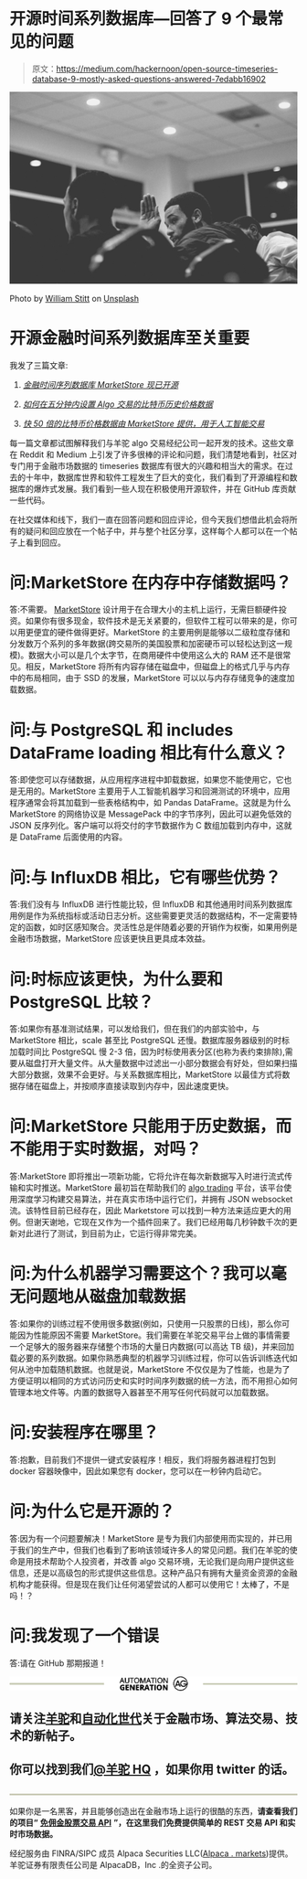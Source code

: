 # 开源时间系列数据库—回答了 9 个最常见的问题

> 原文：<https://medium.com/hackernoon/open-source-timeseries-database-9-mostly-asked-questions-answered-7edabb16902>

![](img/6d43e37693ebf58c20b891d477ad68ec.png)

Photo by [William Stitt](https://unsplash.com/photos/_w8m-1jbCVs?utm_source=unsplash&utm_medium=referral&utm_content=creditCopyText) on [Unsplash](https://unsplash.com/search/photos/ask?utm_source=unsplash&utm_medium=referral&utm_content=creditCopyText)

# 开源金融时间系列数据库至关重要

我发了三篇文章:

1) [*金融时间序列数据库 MarketStore 现已开源*](https://hackernoon.com/marketstore-the-financial-time-series-database-is-now-open-source-fd04343f439)

2) [*如何在五分钟内设置 Algo 交易的比特币历史价格数据*](https://blog.alpaca.markets/blog/2018/5/8/how-to-setup-bitcoin-historical-price-data-for-algo-trading-in-fiveminutes)

3) [*快 50 倍的比特币价格数据由 MarketStore 提供，用于人工智能交易*](https://blog.alpaca.markets/blog/2018/5/18/enjoy-50x-faster-bitcoin-price-data-powered-by-marketstore-for-ai-trading)

每一篇文章都试图解释我们与羊驼 algo 交易经纪公司一起开发的技术。这些文章在 Reddit 和 Medium 上引发了许多很棒的评论和问题，我们清楚地看到，社区对专门用于金融市场数据的 timeseries 数据库有很大的兴趣和相当大的需求。在过去的十年中，数据库世界和软件工程发生了巨大的变化，我们看到了开源编程和数据库的爆炸式发展。我们看到一些人现在积极使用开源软件，并在 GitHub 库贡献一些代码。

在社交媒体和线下，我们一直在回答问题和回应评论，但今天我们想借此机会将所有的疑问和回应放在一个帖子中，并与整个社区分享，这样每个人都可以在一个帖子上看到回应。

# 问:MarketStore 在内存中存储数据吗？

答:不需要。 [MarketStore](https://hackernoon.com/tagged/marketstore) 设计用于在合理大小的主机上运行，无需巨额硬件投资。如果你有很多现金，软件技术是无关紧要的，但软件工程可以带来的是，你可以用更便宜的硬件做得更好。MarketStore 的主要用例是能够以二级粒度存储和分发数万个系列的多年数据(跨交易所的美国股票和加密硬币可以轻松达到这一规模)。数据大小可以是几个太字节，在商用硬件中使用这么大的 RAM 还不是很常见。相反，MarketStore 将所有内容存储在磁盘中，但磁盘上的格式几乎与内存中的布局相同，由于 SSD 的发展，MarketStore 可以以与内存存储竞争的速度加载数据。

# 问:与 PostgreSQL 和 includes DataFrame loading 相比有什么意义？

答:即使您可以存储数据，从应用程序进程中卸载数据，如果您不能使用它，它也是无用的。MarketStore 主要用于人工智能机器学习和回溯测试的环境中，应用程序通常会将其加载到一些表格结构中，如 Pandas DataFrame。这就是为什么 MarketStore 的网络协议是 MessagePack 中的字节序列，因此可以避免低效的 JSON 反序列化。客户端可以将交付的字节数据作为 C 数组加载到内存中，这就是 DataFrame 后面使用的内容。

# 问:与 InfluxDB 相比，它有哪些优势？

答:我们没有与 InfluxDB 进行性能比较，但 InfluxDB 和其他通用时间系列数据库用例是作为系统指标或活动日志分析。这些需要更灵活的数据结构，不一定需要特定的函数，如时区感知聚合。灵活性总是伴随着必要的开销作为权衡，如果用例是金融市场数据，MarketStore 应该更快且更具成本效益。

# 问:时标应该更快，为什么要和 PostgreSQL 比较？

答:如果你有基准测试结果，可以发给我们，但在我们的内部实验中，与 MarketStore 相比，scale 甚至比 PostgreSQL 还慢。数据库服务器级别的时标加载时间比 PostgreSQL 慢 2-3 倍，因为时标使用表分区(也称为表约束排除),需要从磁盘打开大量文件。从大量数据中过滤出一小部分数据会有好处，但如果扫描大部分数据，效果不会更好。与关系数据库相比，MarketStore 以最佳方式将数据存储在磁盘上，并按顺序直接读取到内存中，因此速度更快。

# 问:MarketStore 只能用于历史数据，而不能用于实时数据，对吗？

答:MarketStore 即将推出一项新功能，它将允许在每次新数据写入时进行流式传输和实时推送。MarketStore 最初旨在帮助我们的 [algo trading](https://hackernoon.com/tagged/algo-trading) 平台，该平台使用深度学习构建交易算法，并在真实市场中运行它们，并拥有 JSON websocket 流。该特性目前已经存在，因此 Marketstore 可以找到一种方法来适应更大的用例。但谢天谢地，它现在又作为一个插件回来了。我们已经用每几秒钟数千次的更新对此进行了测试，到目前为止，它运行得非常完美。

# 问:为什么机器学习需要这个？我可以毫无问题地从磁盘加载数据

答:如果你的训练过程不使用很多数据(例如，只使用一只股票的日线)，那么你可能因为性能原因不需要 MarketStore。我们需要在羊驼交易平台上做的事情需要一个足够大的服务器来存储整个市场的大量日内数据(可以高达 TB 级)，并来回加载必要的系列数据。如果你熟悉典型的机器学习训练过程，你可以告诉训练迭代如何从池中加载随机数据。也就是说，MarketStore 不仅仅是为了性能，也是为了方便证明以相同的方式访问历史和实时时间序列数据的统一方法，而不用担心如何管理本地文件等。内置的数据导入器甚至不用写任何代码就可以加载数据。

# 问:安装程序在哪里？

答:抱歉，目前我们不提供一键式安装程序！相反，我们将服务器进程打包到 docker 容器映像中，因此如果您有 docker，您可以在一秒钟内启动它。

# 问:为什么它是开源的？

答:因为有一个问题要解决！MarketStore 是专为我们内部使用而实现的，并已用于我们的生产中，但我们也看到了影响该领域许多人的常见问题。我们在羊驼的使命是用技术帮助个人投资者，并改善 algo 交易环境，无论我们是向用户提供这些信息，还是以高级包的形式提供这些信息。这种产品只有拥有大量资金资源的金融机构才能获得。但是现在我们让任何渴望尝试的人都可以使用它！太棒了，不是吗！？

# 问:我发现了一个错误

答:请在 GitHub 那期报道！

[![](img/4d7d212ef68dd071daeaae0916d72f65.png)](https://medium.com/automation-generation)

## 请关注[羊驼](/@alpacahq)和[自动化世代](https://medium.com/automation-generation)关于金融市场、算法交易、技术的新帖子。

## 你可以找到我们[@羊驼 HQ](https://twitter.com/AlpacaHQ) ，如果你用 twitter 的话。

[![](img/cdfe4e1b3df7ff7b28e2474ff8dfef1d.png)](https://medium.com/automation-generation)

如果你是一名黑客，并且能够创造出在金融市场上运行的很酷的东西，**请查看我们的项目“** [**免佣金股票交易 API**](https://alpaca.markets/?utm_source=medium&utm_medium=blog&utm_campaign=strategy_list&utm_content=part1) **”，在这里我们免费提供简单的 REST 交易 API 和实时市场数据。**

经纪服务由 FINRA/SIPC 成员 Alpaca Securities LLC([Alpaca . markets](https://alpaca.markets/?utm_source=medium&utm_medium=blog&utm_campaign=strategy_list&utm_content=part1))提供。羊驼证券有限责任公司是 AlpacaDB，Inc .的全资子公司。